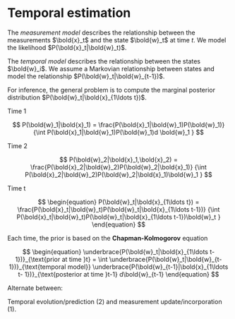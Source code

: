 # Temporal estimation

The *measurement model* describes the relationship between the measurements 
$\bold{x}_t$ and the state $\bold{w}_t$ at time $t$. We model the likelihood 
$P(\bold{x}_t|\bold{w}_t)$.

The *temporal model* describes the relationship between the states $\bold{w}_i$.
We assume a Markovian relationship between states and model the relationship
$P(\bold{w}_t|\bold{w}_{t-1})$.

For inference, the general problem is to compute the marginal posterior
distribution $P(\bold{w}_t|\bold{x}_{1\ldots t})$.

Time 1

$$
P(\bold{w}_1|\bold{x}_1) = \frac{P(\bold{x}_1|\bold{w}_1)P(\bold{w}_1)}
{\int P(\bold{x}_1|\bold{w}_1)P(\bold{w}_1)d \bold{w}_1 }
$$

Time 2

$$
P(\bold{w}_2|\bold{x}_1,\bold{x}_2) = \frac{P(\bold{x}_2|\bold{w}_2)P(\bold{w}_2|\bold{x}_1)}
{\int P(\bold{x}_2|\bold{w}_2)P(\bold{w}_2|\bold{x}_1)\bold{w}_1 }
$$

Time t

$$
\begin{equation}
P(\bold{w}_t|\bold{x}_{1\ldots t}) = \frac{P(\bold{x}_t|\bold{w}_t)P(\bold{w}_t|\bold{x}_{1\ldots t-1})}
{\int P(\bold{x}_t|\bold{w}_t)P(\bold{w}_t|\bold{x}_{1\ldots t-1})\bold{w}_t }
\end{equation}
$$


Each time, the prior is based on the **Chapman-Kolmogorov** equation

$$
\begin{equation}
\underbrace{P(\bold{w}_t|\bold{x}_{1\ldots t-1})}_{\text{prior at time }t} =
\int \underbrace{P(\bold{w}_t|\bold{w}_{t-1})}_{\text{temporal model}}
\underbrace{P(\bold{w}_{t-1}|\bold{x}_{1\ldots t- 1})}_{\text{posterior at time }t-1}
d\bold{w}_{t-1}
\end{equation}
$$

Alternate between:

Temporal evolution/prediction $(2)$ and measurement update/incorporation $(1)$.
